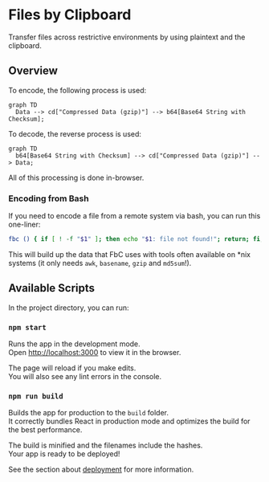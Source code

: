 # Files by Clipboard

Transfer files across restrictive environments by using plaintext and the clipboard.

## Overview

To encode, the following process is used:

```mermaid
graph TD
  Data --> cd["Compressed Data (gzip)"] --> b64[Base64 String with Checksum];
```

To decode, the reverse process is used:

```mermaid
graph TD
  b64[Base64 String with Checksum] --> cd["Compressed Data (gzip)"] --> Data;
```

All of this processing is done in-browser.

### Encoding from Bash

If you need to encode a file from a remote system via bash, you can run this one-liner:

```sh
fbc () { if [ ! -f "$1" ]; then echo "$1: file not found!"; return; fi; B64="$(gzip -c "$1" | base64 -w0 -)"; echo "$(basename "$1"):$B64:$(echo -n "$B64" | md5sum - | awk '{ print $1; }')"; }; fbc FILENAME
```

This will build up the data that FbC uses with tools often available on *nix systems (it only needs `awk`, `basename`, `gzip` and `md5sum`!).

## Available Scripts

In the project directory, you can run:

### `npm start`

Runs the app in the development mode.\
Open [http://localhost:3000](http://localhost:3000) to view it in the browser.

The page will reload if you make edits.\
You will also see any lint errors in the console.

### `npm run build`

Builds the app for production to the `build` folder.\
It correctly bundles React in production mode and optimizes the build for the best performance.

The build is minified and the filenames include the hashes.\
Your app is ready to be deployed!

See the section about [deployment](https://facebook.github.io/create-react-app/docs/deployment) for more information.
